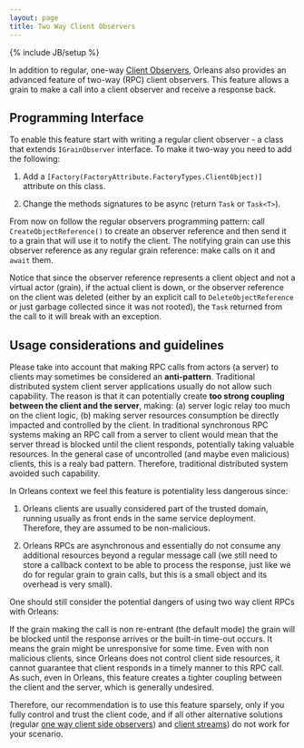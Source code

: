 ```yaml
---
layout: page
title: Two Way Client Observers
---
```

{% include JB/setup %}

In addition to regular, one-way [Client Observers](http://dotnet.github.io/orleans/Getting-Started-With-Orleans/Observers), 
Orleans also provides an advanced feature of two-way (RPC) client observers. 
This feature allows a grain to make a call into a client observer and receive a response back.

## Programming Interface

To enable this feature start with writing a regular client observer - a class that extends `IGrainObserver` interface.
To make it two-way you need to add the following:

1) Add a `[Factory(FactoryAttribute.FactoryTypes.ClientObject)]`  attribute on this class.

2) Change the methods signatures to be async (return `Task` or `Task<T>`).

From now on follow the regular observers programming pattern: call `CreateObjectReference()` to create an observer reference and then send it to a grain that will use it to notify the client.
The notifying grain can use this observer reference as any regular grain reference: make calls on it and `await` them. 

Notice that since the observer reference represents a client object 
and not a virtual actor (grain), if the actual client is down, or the observer reference on the client was deleted 
(either by an explicit call to `DeleteObjectReference` or just garbage collected since it was not rooted), the `Task` returned from the call to it will break with an exception.

## Usage considerations and guidelines

Please take into account that making RPC calls from actors (a server) to clients may sometimes be considered an **anti-pattern**.
Traditional distributed system client server applications usually do not allow such capability. The reason is that it can potentially create **too strong coupling 
between the client and the server**, making: (a) server logic relay too much on the client logic, (b) making server resources consumption be directly impacted and controlled by the client.
In traditional synchronous RPC systems making an RPC call from a server to client would mean that the server thread is blocked until the client responds, potentially taking valuable resources.
In the general case of uncontrolled (and maybe even malicious) clients, this is a realy bad pattern. Therefore, traditional distributed system avoided such capability.

In Orleans context we feel this feature is potentiality less dangerous since:

1) Orleans clients are usually considered part of the trusted domain, running usually as front ends in the same service deployment. Therefore, they are assumed to be non-malicious.

2) Orleans RPCs are asynchronous and essentially do not consume any additional resources beyond a regular message call 
(we still need to store a callback context to be able to process the response, just like we do for regular grain to grain calls, but this is a small object and its overhead is very small).

One should still consider the potential dangers of using two way client RPCs with Orleans:

If the grain making the call is non re-entrant (the default mode) the grain will be blocked until the response arrives or the built-in time-out occurs. 
It means the grain might be unresponsive for some time. Even with non malicious clients, since Orleans does not control client side resources, 
it cannot guarantee that client responds in a timely manner to this RPC call. 
As such, even in Orleans, this feature creates a tighter coupling between the client and the server, which is generally undesired.

Therefore, our recommendation is to use this feature sparsely, only if you fully control and trust the client code, and if all other alternative solutions 
(regular [one way client side observers](http://dotnet.github.io/orleans/Getting-Started-With-Orleans/Observers)) and [client streams](http://dotnet.github.io/orleans/Orleans-Streams/)) do not work for your scenario.





